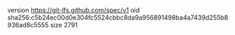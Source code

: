 version https://git-lfs.github.com/spec/v1
oid sha256:c5b24ec00d0e304fc5524cbbc8da9a956891498ba4a7439d255b8936ad8c5555
size 2791
